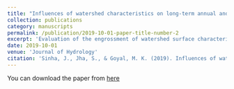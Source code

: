 ```yaml
---
title: "Influences of watershed characteristics on long-term annual and intra-annual water balances over India"
collection: publications
category: manuscripts
permalink: /publication/2019-10-01-paper-title-number-2
excerpt: 'Evaluation of the engrossment of watershed surface characteristics on partitioning of precipitation to runoff and evapotranspiration is key to inspect the availability of water at watershed scale. It is more evident in the cases of ungauged watersheds. The present study develops models using multiple linear regression method and machine learning techniques (ANN: Artificial Neural Network and RVM: Relevance Vector Machine) over 793 (25 major river basins and 768 watersheds across India) to estimate the watershed parameter ‘ω’ (in Fu’s Budyko based equation) that represents intrinsic watershed attributes. In addition, seasonality factor is incorporated in the model due to intra-annual variability in vegetation across India. The models attempt to explain the intricate relationship between vegetation alterations and regional water balance. It is seen that the ANN and RVM models have performed better in estimating ω, than the MLR (Multiple Linear Regression) models. In addition, NDVI has shown more engagement in explaining the partitioning process of water in intra-annual low NDVI period compared to high NDVI period. We have also found the present models to be more accurate than the previously developed Budyko based methods in predicting ω. The newly improved models have closely imitated the intrinsic basin attributes and enhanced the functionality of Budyko framework in estimation of water availability, which would play a crucial role in assessment of hydrology of ungauged watersheds of India.'
date: 2019-10-01
venue: 'Journal of Hydrology'
citation: 'Sinha, J., Jha, S., & Goyal, M. K. (2019). Influences of watershed characteristics on long-term annual and intra-annual water balances over India. Journal of Hydrology, 577, 123970.'
---
```


You can download the paper from [here](https://www.sciencedirect.com/science/article/abs/pii/S0022169419306900)

